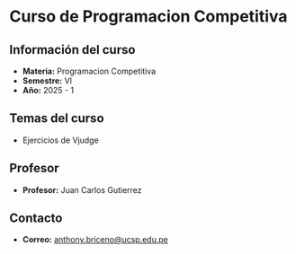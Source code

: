# Curso de Programacion Competitiva 

## Información del curso
- **Materia:** Programacion Competitiva
- **Semestre:** VI
- **Año:** 2025 - 1

## Temas del curso
- Ejercicios de Vjudge

## Profesor
- **Profesor:** Juan Carlos Gutierrez

## Contacto
- **Correo:** anthony.briceno@ucsp.edu.pe
